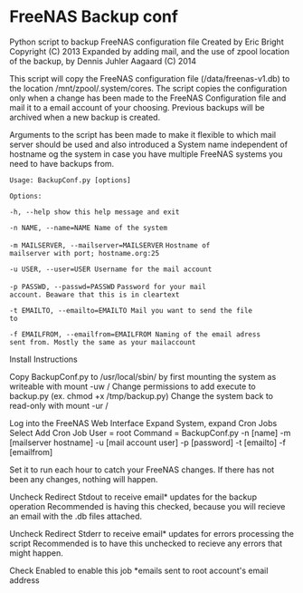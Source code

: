 <h1>FreeNAS Backup conf</h1>

Python script to backup FreeNAS configuration file Created by Eric Bright Copyright (C) 2013
Expanded by adding mail, and the use of zpool location of the backup, by Dennis Juhler Aagaard (C) 2014

This script will copy the FreeNAS configuration file (/data/freenas-v1.db) to the location /mnt/zpool/.system/cores. The script copies the configuration only when a change has been made to the FreeNAS Configuration file and mail it to a email account of your choosing. Previous backups will be archived when a new backup is created.

Arguments to the script has been made to make it flexible to which mail server should be used and also introduced a System name independent of hostname og the system in case you have multiple FreeNAS systems you need to have backups from.

<code>Usage: BackupConf.py [options]</code>

<code>Options:</code>

<code>-h, --help            show this help message and exit</code>

<code>-n NAME, --name=NAME    Name of the system</code>

<code>-m MAILSERVER, --mailserver=MAILSERVER</code>
                        <code>Hostname of mailserver with port; hostname.org:25</code>

<code>-u USER, --user=USER    Username for the mail account</code>

<code>-p PASSWD, --passwd=PASSWD</code>
                        <code>Password for your mail account. Beaware that this is
                        in cleartext</code>

<code>-t EMAILTO, --emailto=EMAILTO
                        Mail you want to send the file to</code>

<code>-f EMAILFROM, --emailfrom=EMAILFROM
                        Naming of the email adress sent from. Mostly the same
                        as your mailaccount</code>

Install Instructions

Copy BackupConf.py to /usr/local/sbin/ by first mounting the system as writeable with mount -uw /
Change permissions to add execute to backup.py (ex. chmod +x /tmp/backup.py)
Change the system back to read-only with mount -ur /

Log into the FreeNAS Web Interface
Expand System, expand Cron Jobs
Select Add Cron Job
User = root 
Command = BackupConf.py -n [name] -m [mailserver hostname] -u [mail account user] -p [password] -t [emailto] -f [emailfrom]


Set it to run each hour to catch your FreeNAS changes. If there has not been any changes, nothing will happen.

Uncheck Redirect Stdout to receive email* updates for the backup operation
Recommended is having this checked, because you will recieve an email with the .db files attached.

Uncheck Redirect Stderr to receive email* updates for errors processing the script
Recommended is to have this unchecked to recieve any errors that might happen.

Check Enabled to enable this job
*emails sent to root account's email address
